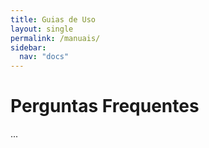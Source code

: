 ```yaml
---
title: Guias de Uso
layout: single
permalink: /manuais/
sidebar:
  nav: "docs"
---
```


# Perguntas Frequentes

...
